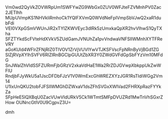 Vm0wd2QyVkZOVWRpUm1SWFYwZG9WbGx0ZUV0WFJteFZVMnhPV0Zac2JETlhh
MUpUVmpKS1NHVkliRmhoCk1YQlFXVmQ0WVdNeFpIVmpSbVJwQ2xaR1dubFdi
VEI0VXpGSmVWUnJiR2xTYlZKWVEyc3dlRk5zUmxkaQpXR2hvVlhwS1QyTXha
SFZTYkdScFVteHdXVkV5ZUdGamJVNUhZa1pvVndwaVNFSllWMnhXYTFReVRY
aGoKUld4WFlrZFNjRlZ0TlVOV1ZrVjVUVlYwVTJKSFVscFpNRnByVjBGd1ZG
SlZjRVpXYlhSVFV6RlZlRnBGClpGUUtZbXR3Y0ZWdGVFdGpSbFYzVm10MFdG
SnJWalZhVldSSFZURmFjbGRzV2xkaVdHaE1Wa2RrZDJGVwpXbkppUkZwWFlU
RndjbFJyWkU5a1JscDFDbFJzV1V0WmExcGhWREZXYzJGR1RsTldiWGg2Vm14
U1IxUnQKU2tobFJFSllWMGhDZWxaV1dsZFhSVGxXWlVad2FHRXpRazFYYkZa
SFpHeE5lQXBqU0ZacVUwVldURkV5Ck1WTmtSMFpDVUZRd1MwTnVhSGxrZHow
OUNncGtlV0U9CgpvZ3U=

dmh